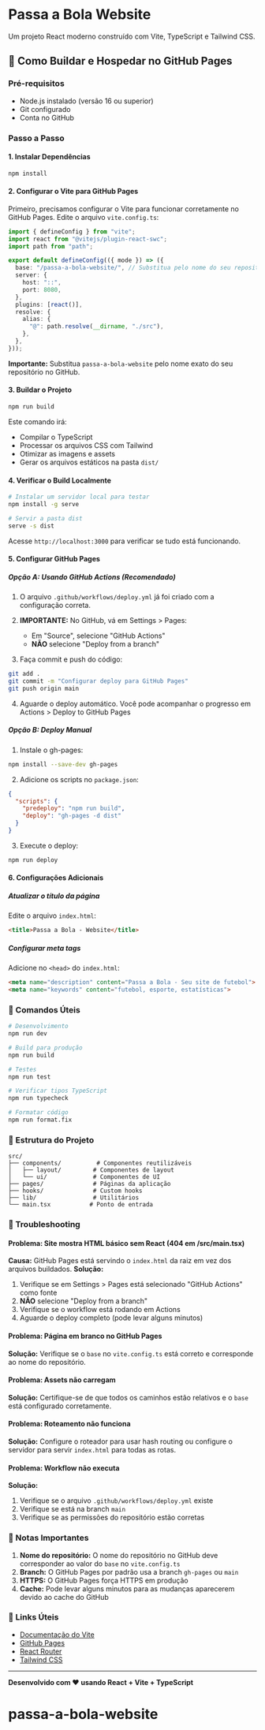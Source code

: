 # Passa a Bola Website

Um projeto React moderno construído com Vite, TypeScript e Tailwind CSS.

## 🚀 Como Buildar e Hospedar no GitHub Pages

### Pré-requisitos
- Node.js instalado (versão 16 ou superior)
- Git configurado
- Conta no GitHub

### Passo a Passo

#### 1. Instalar Dependências
```bash
npm install
```

#### 2. Configurar o Vite para GitHub Pages
Primeiro, precisamos configurar o Vite para funcionar corretamente no GitHub Pages. Edite o arquivo `vite.config.ts`:

```typescript
import { defineConfig } from "vite";
import react from "@vitejs/plugin-react-swc";
import path from "path";

export default defineConfig(({ mode }) => ({
  base: "/passa-a-bola-website/", // Substitua pelo nome do seu repositório
  server: {
    host: "::",
    port: 8080,
  },
  plugins: [react()],
  resolve: {
    alias: {
      "@": path.resolve(__dirname, "./src"),
    },
  },
}));
```

**Importante:** Substitua `passa-a-bola-website` pelo nome exato do seu repositório no GitHub.

#### 3. Buildar o Projeto
```bash
npm run build
```

Este comando irá:
- Compilar o TypeScript
- Processar os arquivos CSS com Tailwind
- Otimizar as imagens e assets
- Gerar os arquivos estáticos na pasta `dist/`

#### 4. Verificar o Build Localmente
```bash
# Instalar um servidor local para testar
npm install -g serve

# Servir a pasta dist
serve -s dist
```

Acesse `http://localhost:3000` para verificar se tudo está funcionando.

#### 5. Configurar GitHub Pages

##### Opção A: Usando GitHub Actions (Recomendado)

1. O arquivo `.github/workflows/deploy.yml` já foi criado com a configuração correta.

2. **IMPORTANTE:** No GitHub, vá em Settings > Pages:
   - Em "Source", selecione "GitHub Actions"
   - **NÃO** selecione "Deploy from a branch"

3. Faça commit e push do código:
```bash
git add .
git commit -m "Configurar deploy para GitHub Pages"
git push origin main
```

4. Aguarde o deploy automático. Você pode acompanhar o progresso em Actions > Deploy to GitHub Pages

##### Opção B: Deploy Manual

1. Instale o gh-pages:
```bash
npm install --save-dev gh-pages
```

2. Adicione os scripts no `package.json`:
```json
{
  "scripts": {
    "predeploy": "npm run build",
    "deploy": "gh-pages -d dist"
  }
}
```

3. Execute o deploy:
```bash
npm run deploy
```

#### 6. Configurações Adicionais

##### Atualizar o título da página
Edite o arquivo `index.html`:
```html
<title>Passa a Bola - Website</title>
```

##### Configurar meta tags
Adicione no `<head>` do `index.html`:
```html
<meta name="description" content="Passa a Bola - Seu site de futebol">
<meta name="keywords" content="futebol, esporte, estatísticas">
```

### 🔧 Comandos Úteis

```bash
# Desenvolvimento
npm run dev

# Build para produção
npm run build

# Testes
npm run test

# Verificar tipos TypeScript
npm run typecheck

# Formatar código
npm run format.fix
```

### 📁 Estrutura do Projeto

```
src/
├── components/          # Componentes reutilizáveis
│   ├── layout/         # Componentes de layout
│   └── ui/             # Componentes de UI
├── pages/              # Páginas da aplicação
├── hooks/              # Custom hooks
├── lib/                # Utilitários
└── main.tsx           # Ponto de entrada
```

### 🚨 Troubleshooting

#### Problema: Site mostra HTML básico sem React (404 em /src/main.tsx)
**Causa:** GitHub Pages está servindo o `index.html` da raiz em vez dos arquivos buildados.
**Solução:** 
1. Verifique se em Settings > Pages está selecionado "GitHub Actions" como fonte
2. **NÃO** selecione "Deploy from a branch"
3. Verifique se o workflow está rodando em Actions
4. Aguarde o deploy completo (pode levar alguns minutos)

#### Problema: Página em branco no GitHub Pages
**Solução:** Verifique se o `base` no `vite.config.ts` está correto e corresponde ao nome do repositório.

#### Problema: Assets não carregam
**Solução:** Certifique-se de que todos os caminhos estão relativos e o `base` está configurado corretamente.

#### Problema: Roteamento não funciona
**Solução:** Configure o roteador para usar hash routing ou configure o servidor para servir `index.html` para todas as rotas.

#### Problema: Workflow não executa
**Solução:** 
1. Verifique se o arquivo `.github/workflows/deploy.yml` existe
2. Verifique se está na branch `main`
3. Verifique se as permissões do repositório estão corretas

### 📝 Notas Importantes

1. **Nome do repositório:** O nome do repositório no GitHub deve corresponder ao valor do `base` no `vite.config.ts`
2. **Branch:** O GitHub Pages por padrão usa a branch `gh-pages` ou `main`
3. **HTTPS:** O GitHub Pages força HTTPS em produção
4. **Cache:** Pode levar alguns minutos para as mudanças aparecerem devido ao cache do GitHub

### 🔗 Links Úteis

- [Documentação do Vite](https://vitejs.dev/)
- [GitHub Pages](https://pages.github.com/)
- [React Router](https://reactrouter.com/)
- [Tailwind CSS](https://tailwindcss.com/)

---

**Desenvolvido com ❤️ usando React + Vite + TypeScript**
# passa-a-bola-website
